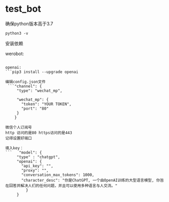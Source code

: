# test_bot
确保python版本高于3.7

    python3 -v

安装依赖

werobot:
   ```pip3 install werobot
   
openai:
  ```pip3 install --upgrade openai
  
编辑config.json文件
    ```"channel": {
        "type": "wechat_mp",

        "wechat_mp": {
          "token": "YOUR TOKEN",          
          "port": "80"                 
        }
       }
  
微信个人订阅号
http 访问的是80 https访问的是443 
记得设置好端口

填入key：
   ```   "model": {
        "type" : "chatgpt",
        "openai": {
          "api_key": "",
          "proxy": "",
          "conversation_max_tokens": 1000,
          "character_desc": "你是ChatGPT, 一个由OpenAI训练的大型语言模型, 你旨在回答并解决人们的任何问题，并且可以使用多种语言与人交流。"
            }
        }

